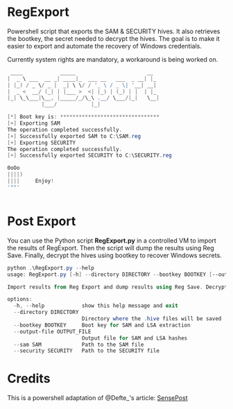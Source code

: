 # RegExport

Powershell script that exports the SAM & SECURITY hives. It also retrieves the bootkey, the secret needed to decrypt the hives.
The goal is to make it easier to export and automate the recovery of Windows credentials.

Currently system rights are mandatory, a workaround is being worked on.

```powershell
 ____            _____                       __
|  _ \ ___  __ _| ____|_  ___ __   ___  _ __| |_
| |_) / _ \/ _ |  _| \ \/ / '_ \ / _ \| '__| __|
|  _ <  __/ (_| | |___ >  <| |_) | (_) | |  | |_
|_| \_\___|\__, |_____/_/\_\ .__/ \___/|_|   \__|
           |___/           |_|

[*] Boot key is: ********************************
[+] Exporting SAM
The operation completed successfully.
[+] Successfully exported SAM to C:\SAM.reg
[+] Exporting SECURITY
The operation completed successfully.
[+] Successfully exported SECURITY to C:\SECURITY.reg

0oOo
||||)
||||     Enjoy!
'""'



```

# Post Export
You can use the Python script **RegExport.py** in a controlled VM to import the results of RegExport. Then the script will dump the results using Reg Save. Finally, decrypt the hives using bootkey to recover Windows secrets.

```powershell
python .\RegExport.py --help
usage: RegExport.py [-h] --directory DIRECTORY --bootkey BOOTKEY [--output-file OUTPUT_FILE] --sam SAM --security SECURITY

Import results from Reg Export and dump results using Reg Save. Decrypt hives using bootkey to recover Windows secrets.

options:
  -h, --help            show this help message and exit
  --directory DIRECTORY
                        Directory where the .hive files will be saved
  --bootkey BOOTKEY     Boot key for SAM and LSA extraction
  --output-file OUTPUT_FILE
                        Output file for SAM and LSA hashes
  --sam SAM             Path to the SAM file
  --security SECURITY   Path to the SECURITY file
```

# Credits 
This is a powershell adaptation of @Defte_'s article:
[SensePost](https://sensepost.com/blog/2024/dumping-lsa-secrets-a-story-about-task-decorrelation/)

